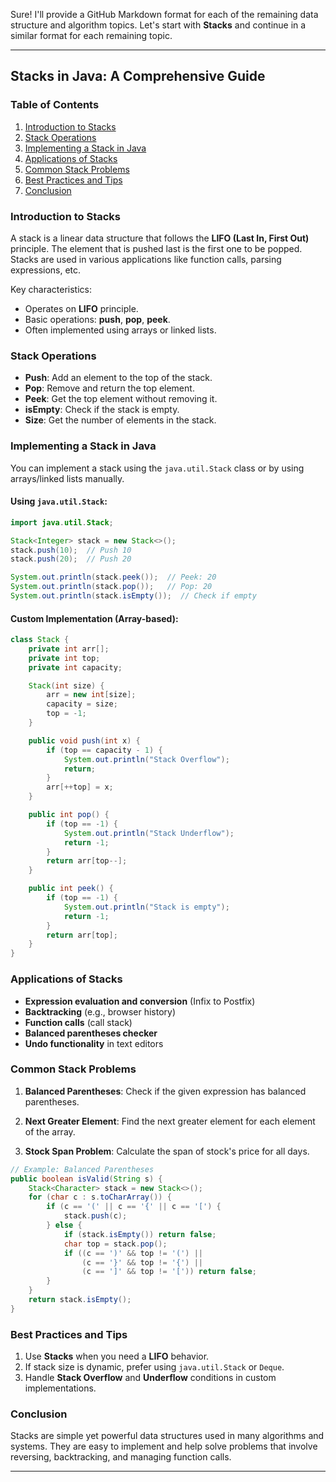 Sure! I'll provide a GitHub Markdown format for each of the remaining data structure and algorithm topics. Let's start with **Stacks** and continue in a similar format for each remaining topic.

---

## Stacks in Java: A Comprehensive Guide

### Table of Contents

1. [Introduction to Stacks](#introduction-to-stacks)
2. [Stack Operations](#stack-operations)
3. [Implementing a Stack in Java](#implementing-a-stack-in-java)
4. [Applications of Stacks](#applications-of-stacks)
5. [Common Stack Problems](#common-stack-problems)
6. [Best Practices and Tips](#best-practices-and-tips)
7. [Conclusion](#conclusion)

### Introduction to Stacks

A stack is a linear data structure that follows the **LIFO (Last In, First Out)** principle. The element that is pushed last is the first one to be popped. Stacks are used in various applications like function calls, parsing expressions, etc.

Key characteristics:

- Operates on **LIFO** principle.
- Basic operations: **push**, **pop**, **peek**.
- Often implemented using arrays or linked lists.

### Stack Operations

- **Push**: Add an element to the top of the stack.
- **Pop**: Remove and return the top element.
- **Peek**: Get the top element without removing it.
- **isEmpty**: Check if the stack is empty.
- **Size**: Get the number of elements in the stack.

### Implementing a Stack in Java

You can implement a stack using the `java.util.Stack` class or by using arrays/linked lists manually.

#### Using `java.util.Stack`:

```java
import java.util.Stack;

Stack<Integer> stack = new Stack<>();
stack.push(10);  // Push 10
stack.push(20);  // Push 20

System.out.println(stack.peek());  // Peek: 20
System.out.println(stack.pop());   // Pop: 20
System.out.println(stack.isEmpty());  // Check if empty
```

#### Custom Implementation (Array-based):

```java
class Stack {
    private int arr[];
    private int top;
    private int capacity;

    Stack(int size) {
        arr = new int[size];
        capacity = size;
        top = -1;
    }

    public void push(int x) {
        if (top == capacity - 1) {
            System.out.println("Stack Overflow");
            return;
        }
        arr[++top] = x;
    }

    public int pop() {
        if (top == -1) {
            System.out.println("Stack Underflow");
            return -1;
        }
        return arr[top--];
    }

    public int peek() {
        if (top == -1) {
            System.out.println("Stack is empty");
            return -1;
        }
        return arr[top];
    }
}
```

### Applications of Stacks

- **Expression evaluation and conversion** (Infix to Postfix)
- **Backtracking** (e.g., browser history)
- **Function calls** (call stack)
- **Balanced parentheses checker**
- **Undo functionality** in text editors

### Common Stack Problems

1. **Balanced Parentheses**:
   Check if the given expression has balanced parentheses.

2. **Next Greater Element**:
   Find the next greater element for each element of the array.

3. **Stock Span Problem**:
   Calculate the span of stock's price for all days.

```java
// Example: Balanced Parentheses
public boolean isValid(String s) {
    Stack<Character> stack = new Stack<>();
    for (char c : s.toCharArray()) {
        if (c == '(' || c == '{' || c == '[') {
            stack.push(c);
        } else {
            if (stack.isEmpty()) return false;
            char top = stack.pop();
            if ((c == ')' && top != '(') ||
                (c == '}' && top != '{') ||
                (c == ']' && top != '[')) return false;
        }
    }
    return stack.isEmpty();
}
```

### Best Practices and Tips

1. Use **Stacks** when you need a **LIFO** behavior.
2. If stack size is dynamic, prefer using `java.util.Stack` or `Deque`.
3. Handle **Stack Overflow** and **Underflow** conditions in custom implementations.

### Conclusion

Stacks are simple yet powerful data structures used in many algorithms and systems. They are easy to implement and help solve problems that involve reversing, backtracking, and managing function calls.

---
